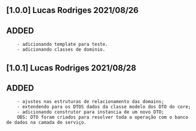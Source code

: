 ## [1.0.0] Lucas Rodriges 2021/08/26
## ADDED
        - adicionando template para teste.
        - adicionando classes de dominio.

        
## [1.0.1] Lucas Rodriges 2021/08/28
## ADDED
        - ajustes nas estruturas de relacionamento das domains;
        - extendendo para os DTOS dados da classe modelo dos DTO do core;
        - adicionando construtor para instancia de um novo DTO;
        OBS: DTO foram criados para resolver toda a operação com o banco de dados na camada de serviço.